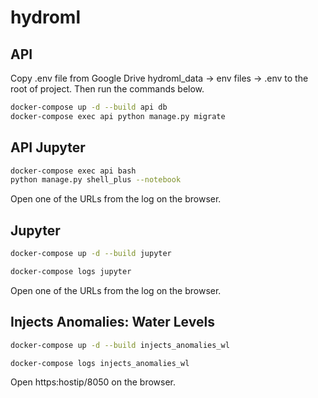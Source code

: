 # hydroml

## API 

Copy .env file from Google Drive hydroml_data -> env files -> .env to the root of project. Then run the commands below.

```bash
docker-compose up -d --build api db
docker-compose exec api python manage.py migrate
```


## API Jupyter

```bash
docker-compose exec api bash
python manage.py shell_plus --notebook
```
Open one of the URLs from the log on the browser.

## Jupyter

```bash
docker-compose up -d --build jupyter

docker-compose logs jupyter
```

Open one of the URLs from the log on the browser.

## Injects Anomalies: Water Levels

```bash
docker-compose up -d --build injects_anomalies_wl

docker-compose logs injects_anomalies_wl
```

Open https:hostip/8050 on the browser.